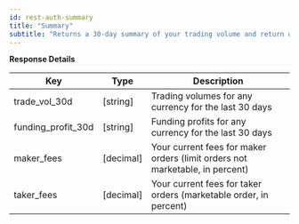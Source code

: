 ```yaml
---
id: rest-auth-summary
title: "Summary"
subtitle: "Returns a 30-day summary of your trading volume and return on margin funding."
---
```


**Response Details**

Key | Type | Description
-- | -- | --
trade_vol_30d    |    [string]    |    Trading volumes for any currency for the last 30 days
funding_profit_30d    |    [string]    |    Funding profits for any currency for the last 30 days
maker_fees    |    [decimal]    |    Your current fees for maker orders (limit orders not marketable, in percent)
taker_fees    |    [decimal]    |    Your current fees for taker orders (marketable order, in percent)
